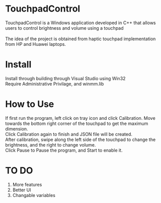 # TouchpadControl
TouchpadControl is a Windows application developed in C++ that allows users to control brightness and volume using a touchpad \
\
The idea of the project is obtained from haptic touchpad implementation from HP and Huawei laptops. 

# Install
Install through building through Visual Studio using Win32 \
Require Administrative Privilage, and winmm.lib

# How to Use
If first run the program, left click on tray icon and click Calibration. Move towards the bottom right corner of the touchpad to get the maximum dimension. \
Click Calibration again to finish and JSON file will be created. \
After calibration, swipe along the left side of the touchpad to change the brightness, and the right to change volume. \
Click Pause to Pause the program, and Start to enable it. 

# TO DO
1. More features 
2. Better UI 
3. Changable variables 
